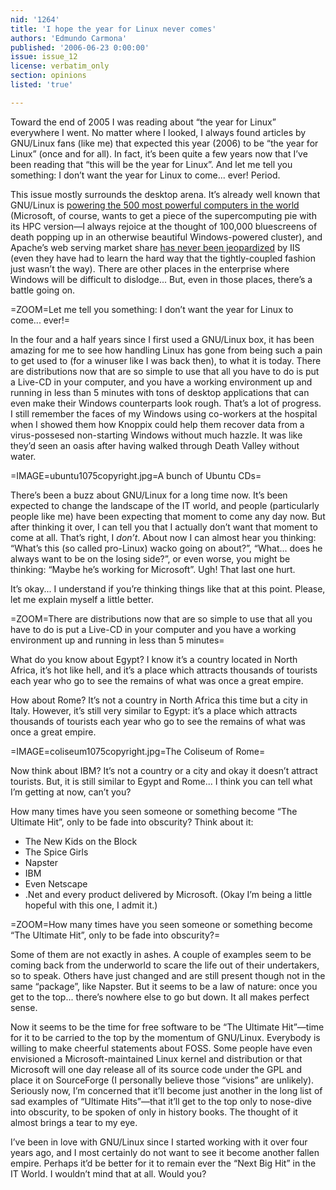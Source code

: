 ```yaml
---
nid: '1264'
title: 'I hope the year for Linux never comes'
authors: 'Edmundo Carmona'
published: '2006-06-23 0:00:00'
issue: issue_12
license: verbatim_only
section: opinions
listed: 'true'

---
```

Toward the end of 2005 I was reading about “the year for Linux” everywhere I went. No matter where I looked, I always found articles by GNU/Linux fans (like me) that expected this year (2006) to be “the year for Linux” (once and for all). In fact, it’s been quite a few years now that I’ve been reading that “this will be the year for Linux”. And let me tell you something: I don’t want the year for Linux to come... ever! Period.

This issue mostly surrounds the desktop arena. It’s already well known that GNU/Linux is [powering the 500 most powerful computers in the world](http://www.top500.org/lists/2005/11/l/Operating_System_Family) (Microsoft, of course, wants to get a piece of the supercomputing pie with its HPC version—I always rejoice at the thought of 100,000 bluescreens of death popping up in an otherwise beautiful Windows-powered cluster), and Apache’s web serving market share [has never been jeopardized](http://news.netcraft.com/archives/web_server_survey.html) by IIS (even they have had to learn the hard way that the tightly-coupled fashion just wasn’t the way). There are other places in the enterprise where Windows will be difficult to dislodge... But, even in those places, there’s a battle going on.


=ZOOM=Let me tell you something: I don’t want the year for Linux to come... ever!=

In the four and a half years since I first used a GNU/Linux box, it has been amazing for me to see how handling Linux has gone from being such a pain to get used to (for a winuser like I was back then), to what it is today. There are distributions now that are so simple to use that all you have to do is put a Live-CD in your computer, and you have a working environment up and running in less than 5 minutes with tons of desktop applications that can even make their Windows counterparts look rough. That’s a lot of progress. I still remember the faces of my Windows using co-workers at the hospital when I showed them how Knoppix could help them recover data from a virus-possesed non-starting Windows without much hazzle. It was like they’d seen an oasis after having walked through Death Valley without water.


=IMAGE=ubuntu1075copyright.jpg=A bunch of Ubuntu CDs=

There’s been a buzz about GNU/Linux for a long time now. It’s been expected to change the landscape of the IT world, and people (particularly people like me) have been expecting that moment to come any day now. But after thinking it over, I can tell you that I actually don’t want that moment to come at all. That’s right, I _don’t_. About now I can almost hear you thinking: “What’s this (so called pro-Linux) wacko going on about?”, “What... does he always want to be on the losing side?”, or even worse, you might be thinking: “Maybe he’s working for Microsoft”. Ugh! That last one hurt.

It’s okay... I understand if you’re thinking things like that at this point. Please, let me explain myself a little better.


=ZOOM=There are distributions now that are so simple to use that all you have to do is put a Live-CD in your computer and you have a working environment up and running in less than 5 minutes=

What do you know about Egypt? I know it’s a country located in North Africa, it’s hot like hell, and it’s a place which attracts thousands of tourists each year who go to see the remains of what was once a great empire.

How about Rome? It’s not a country in North Africa this time but a city in Italy. However, it’s still very similar to Egypt: it’s a place which attracts thousands of tourists each year who go to see the remains of what was once a great empire.


=IMAGE=coliseum1075copyright.jpg=The Coliseum of Rome=

Now think about IBM? It’s not a country or a city and okay it doesn’t attract tourists. But, it is still similar to Egypt and Rome... I think you can tell what I’m getting at now, can’t you?

How many times have you seen someone or something become “The Ultimate Hit”, only to be fade into obscurity? Think about it:


* The New Kids on the Block
* The Spice Girls
* Napster
* IBM
* Even Netscape
* .Net and every product delivered by Microsoft. (Okay I’m being a little hopeful with this one, I admit it.)


=ZOOM=How many times have you seen someone or something become “The Ultimate Hit”, only to be fade into obscurity?=

Some of them are not exactly in ashes. A couple of examples seem to be coming back from the underworld to scare the life out of their undertakers, so to speak. Others have just changed and are still present though not in the same “package”, like Napster. But it seems to be a law of nature: once you get to the top... there’s nowhere else to go but down. It all makes perfect sense.

Now it seems to be the time for free software to be “The Ultimate Hit”—time for it to be carried to the top by the momentum of GNU/Linux. Everybody is willing to make cheerful statements about FOSS. Some people have even envisioned a Microsoft-maintained Linux kernel and distribution or that Microsoft will one day release all of its source code under the GPL and place it on SourceForge (I personally believe those “visions” are unlikely). Seriously now, I’m concerned that it’ll become just another in the long list of sad examples of “Ultimate Hits”—that it’ll get to the top only to nose-dive into obscurity, to be spoken of only in history books. The thought of it almost brings a tear to my eye.

I’ve been in love with GNU/Linux since I started working with it over four years ago, and I most certainly do not want to see it become another fallen empire. Perhaps it’d be better for it to remain ever the “Next Big Hit” in the IT World. I wouldn’t mind that at all. Would you?

